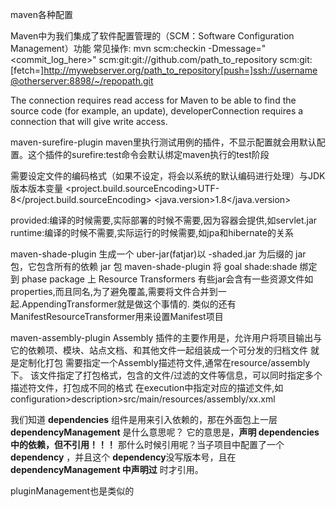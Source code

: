 maven各种配置

Maven中为我们集成了软件配置管理的（SCM：Software Configuration Management）功能
常见操作: mvn scm:checkin -Dmessage="<commit_log_here>"
<scm>scm:git:git://github.com/path_to_repository</scm>
<developerConnection>scm:git:[fetch=]http://mywebserver.org/path_to_repository[push=]ssh://username@otherserver:8898/~/repopath.git</developerConnection>

The connection requires read access for Maven to be able to find the source code (for example, an update), 
developerConnection requires a connection that will give write access.

maven-surefire-plugin
maven里执行测试用例的插件，不显示配置就会用默认配置。这个插件的surefire:test命令会默认绑定maven执行的test阶段

需要设定文件的编码格式（如果不设定，将会以系统的默认编码进行处理）与JDK版本版本变量
<properties>
        <project.build.sourceEncoding>UTF-8</project.build.sourceEncoding>
        <java.version>1.8</java.version>
</properties>

provided:编译的时候需要,实际部署的时候不需要,因为容器会提供,如servlet.jar
runtime:编译的时候不需要,实际运行的时候需要,如jpa和hibernate的关系

maven-shade-plugin
生成一个 uber-jar(fatjar)以 -shaded.jar 为后缀的 jar 包，它包含所有的依赖 jar 包
maven-shade-plugin 将 goal shade:shade 绑定到 phase package 上
Resource Transformers
有些jar会含有一些资源文件如properties,而且同名,为了避免覆盖,需要将文件合并到一起.AppendingTransformer就是做这个事情的.
类似的还有ManifestResourceTransformer用来设置Manifest项目

maven-assembly-plugin
Assembly 插件的主要作用是，允许用户将项目输出与它的依赖项、模块、站点文档、和其他文件一起组装成一个可分发的归档文件
就是定制化打包
需要指定一个Assembly描述符文件,通常在resource/assembly下。
该文件指定了打包格式，包含的文件/过滤的文件等信息，可以同时指定多个描述符文件，打包成不同的格式
在execution中指定对应的描述文件,如configuration>description>src/main/resources/assembly/xx.xml

我们知道 **dependencies** 组件是用来引入依赖的，那在外面包上一层 **dependencyManagement** 是什么意思呢？ 它的意思是，**声明 dependencies 中的依赖，但不引用！！！** 那什么时候引用呢？当子项目中配置了一个 **dependency** ，并且这个 **dependency**没写版本号，且在 **dependencyManagement 中声明过** 时才引用。

pluginManagement也是类似的



